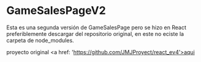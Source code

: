 # GameSalesPageV2
Esta es una segunda versión de GameSalesPage pero se hizo en React <br>
preferiblemente descargar del repositorio original, en este no eciste la carpeta de node_modules. <br>

proyecto original <a href: 'https://github.com/JMJProyect/react_ev4'>aqui<a>
